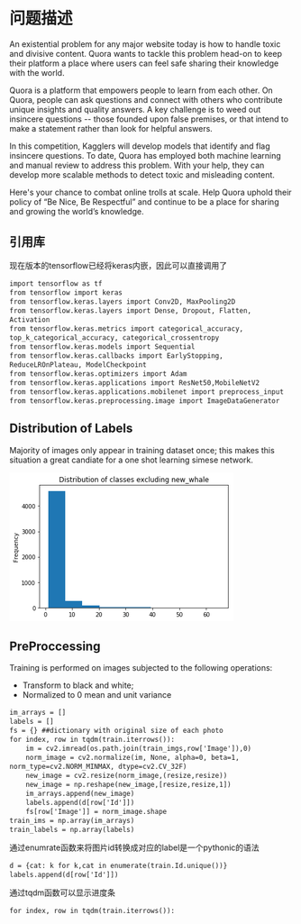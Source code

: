# 问题描述
An existential problem for any major website today is how to handle toxic and divisive content. Quora wants to tackle this problem head-on to keep their platform a place where users can feel safe sharing their knowledge with the world.

Quora is a platform that empowers people to learn from each other. On Quora, people can ask questions and connect with others who contribute unique insights and quality answers. A key challenge is to weed out insincere questions -- those founded upon false premises, or that intend to make a statement rather than look for helpful answers.

In this competition, Kagglers will develop models that identify and flag insincere questions. To date, Quora has employed both machine learning and manual review to address this problem. With your help, they can develop more scalable methods to detect toxic and misleading content.

Here's your chance to combat online trolls at scale. Help Quora uphold their policy of “Be Nice, Be Respectful” and continue to be a place for sharing and growing the world’s knowledge.

## 引用库
现在版本的tensorflow已经将keras内嵌，因此可以直接调用了
```
import tensorflow as tf
from tensorflow import keras
from tensorflow.keras.layers import Conv2D, MaxPooling2D
from tensorflow.keras.layers import Dense, Dropout, Flatten, Activation
from tensorflow.keras.metrics import categorical_accuracy, top_k_categorical_accuracy, categorical_crossentropy
from tensorflow.keras.models import Sequential
from tensorflow.keras.callbacks import EarlyStopping, ReduceLROnPlateau, ModelCheckpoint
from tensorflow.keras.optimizers import Adam
from tensorflow.keras.applications import ResNet50,MobileNetV2
from tensorflow.keras.applications.mobilenet import preprocess_input
from tensorflow.keras.preprocessing.image import ImageDataGenerator
```

## Distribution of Labels
Majority of images only appear in training dataset once; this makes this situation a great candiate for a one shot learning simese network. 

![](https://github.com/Hanbearhug/Kaggle/blob/master/DistributionOfClassExcludingNewWhale.png)

## PreProccessing 

Training is performed on images subjected to the following operations:

* Transform to black and white;
* Normalized to 0 mean and unit variance

```
im_arrays = []
labels = []
fs = {} ##dictionary with original size of each photo 
for index, row in tqdm(train.iterrows()):
    im = cv2.imread(os.path.join(train_imgs,row['Image']),0)
    norm_image = cv2.normalize(im, None, alpha=0, beta=1, norm_type=cv2.NORM_MINMAX, dtype=cv2.CV_32F)
    new_image = cv2.resize(norm_image,(resize,resize))
    new_image = np.reshape(new_image,[resize,resize,1])
    im_arrays.append(new_image)
    labels.append(d[row['Id']])
    fs[row['Image']] = norm_image.shape
train_ims = np.array(im_arrays)
train_labels = np.array(labels)
```

通过enumrate函数来将图片id转换成对应的label是一个pythonic的语法

```
d = {cat: k for k,cat in enumerate(train.Id.unique())}
labels.append(d[row['Id']])
```

通过tqdm函数可以显示进度条

```
for index, row in tqdm(train.iterrows()):
```
